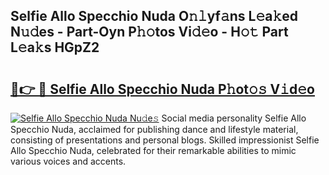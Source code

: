 ## Selfie Allo Specchio Nuda O𝚗𝚕yf𝚊ns L𝚎a𝚔ed N𝚞𝚍es - Part-Oyn P𝚑𝚘tos Vi𝚍𝚎o - H𝚘𝚝 Part L𝚎a𝚔s HGpZ2

# <h2><a href="http://kf63z6.oniu.top/?m=Selfie+Allo+Specchio+Nuda">🔗👉 🔴 Selfie Allo Specchio Nuda P𝚑ot𝚘𝚜 V𝚒d𝚎o</a></h2>

[![Selfie Allo Specchio Nuda Nu𝚍e𝚜](https://i.imgur.com/0qMVB7G.gif)](http://kf63z6.oniu.top/?m=Selfie+Allo+Specchio+Nuda)
Social media personality Selfie Allo Specchio Nuda, acclaimed for publishing dance and lifestyle material, consisting of presentations and personal blogs. Skilled impressionist Selfie Allo Specchio Nuda, celebrated for their remarkable abilities to mimic various voices and accents.  
